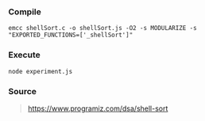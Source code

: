 ### Compile
```
emcc shellSort.c -o shellSort.js -O2 -s MODULARIZE -s "EXPORTED_FUNCTIONS=['_shellSort']"
```

### Execute
```
node experiment.js
```

### Source
> https://www.programiz.com/dsa/shell-sort